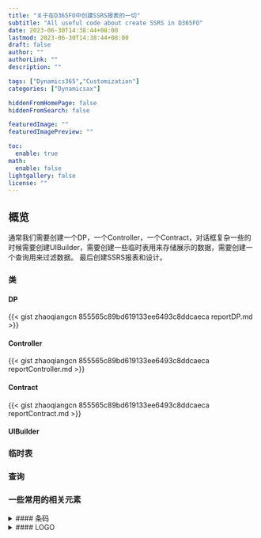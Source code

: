 ```yaml
---
title: "关于在D365FO中创建SSRS报表的一切"
subtitle: "All useful code about create SSRS in D365FO"
date: 2023-06-30T14:38:44+08:00
lastmod: 2023-06-30T14:38:44+08:00
draft: false
author: ""
authorLink: ""
description: ""

tags: ["Dynamics365","Customization"]
categories: ["Dynamicsax"]

hiddenFromHomePage: false
hiddenFromSearch: false

featuredImage: ""
featuredImagePreview: ""

toc:
  enable: true
math:
  enable: false
lightgallery: false
license: ""
---
```


<!--more-->
## 概览
通常我们需要创建一个DP，一个Controller，一个Contract，对话框复杂一些的时候需要创建UIBuilder，需要创建一些临时表用来存储展示的数据，需要创建一个查询用来过滤数据。
最后创建SSRS报表和设计。

### 类
#### DP
{{< gist zhaoqiangcn 855565c89bd619133ee6493c8ddcaeca reportDP.md >}}
#### Controller
{{< gist zhaoqiangcn 855565c89bd619133ee6493c8ddcaeca reportController.md >}}
#### Contract
{{< gist zhaoqiangcn 855565c89bd619133ee6493c8ddcaeca reportContract.md >}}
#### UIBuilder

### 临时表
### 查询
### 一些常用的相关元素
<details>
<summary>#### 条码</summary>
{{< gist zhaoqiangcn 855565c89bd619133ee6493c8ddcaeca reportBarcode.md >}}
</details>

<details>
<summary>#### LOGO</summary>
在临时表中创建如下字段：
* Field name: CompanyLogo
* Data type: Container
* Extended data type: Bitmap
{{< gist zhaoqiangcn 855565c89bd619133ee6493c8ddcaeca reportLOGO.md >}}
</details>



